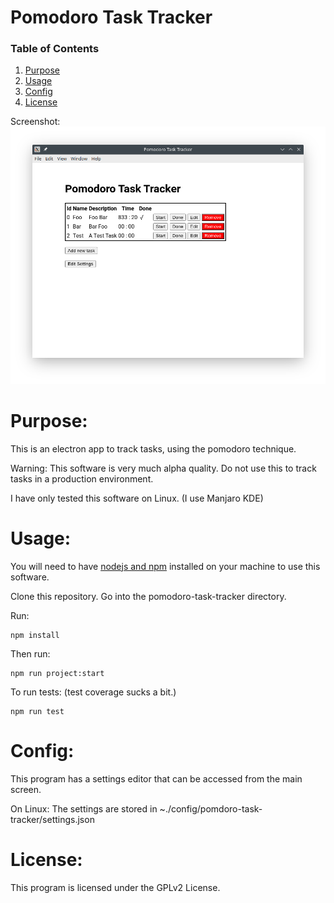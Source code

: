 Pomodoro Task Tracker
======================================

### Table of Contents
1. [Purpose](https://gitlab.com/jeremymreed/pomodoro-task-tracker#purpose)
2. [Usage](https://gitlab.com/jeremymreed/pomodoro-task-tracker#usage)
3. [Config](https://gitlab.com/jeremymreed/pomodoro-task-tracker#license)
4. [License](https://gitlab.com/jeremymreed/pomodoro-task-tracker#license)

Screenshot:
[![pomdoro-task-tracker-screenshot](images/main-view-with-task-done-2020-08-03.png "Completed Task")](https://gitlab.com/jeremymreed/pomodoro-task-tracker/-/blob/2b40f88805737c7a10f2fed206fb5985db7dc098/images/main-view-with-task-done-2020-08-03.png)

# Purpose:
This is an electron app to track tasks, using the pomodoro technique.

Warning: This software is very much alpha quality.  Do not use this to track tasks in a production environment.

I have only tested this software on Linux.  (I use Manjaro KDE)

# Usage:

You will need to have [nodejs and npm](https://nodejs.org/en/) installed on your machine to use this software.

Clone this repository. Go into the pomodoro-task-tracker directory.

Run:
```
npm install
```

Then run:
```
npm run project:start
```

To run tests: (test coverage sucks a bit.)
```
npm run test
```

# Config:

This program has a settings editor that can be accessed from the main screen.

On Linux:  The settings are stored in ~./config/pomdoro-task-tracker/settings.json

# License:
This program is licensed under the GPLv2 License.
